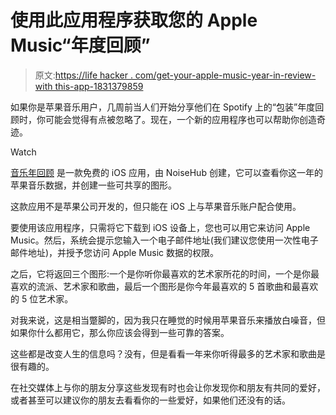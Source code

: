 # 使用此应用程序获取您的 Apple Music“年度回顾”

> 原文:[https://life hacker . com/get-your-apple-music-year-in-review-with this-app-1831379859](https://lifehacker.com/get-your-apple-music-year-in-review-with-this-app-1831379859)

如果你是苹果音乐用户，几周前当人们开始分享他们在 Spotify 上的“包装”年度回顾时，你可能会觉得有点被忽略了。现在，一个新的应用程序也可以帮助你创造奇迹。

Watch

[音乐年回顾](https://itunes.apple.com/us/app/music-year-in-review/id1446148157?ls=1&mt=8) 是一款免费的 iOS 应用，由 NoiseHub 创建，它可以查看你这一年的苹果音乐数据，并创建一些可共享的图形。

这款应用不是苹果公司开发的，但只能在 iOS 上与苹果音乐账户配合使用。

要使用该应用程序，只需将它下载到 iOS 设备上，您也可以用它来访问 Apple Music。然后，系统会提示您输入一个电子邮件地址(我们建议您使用一次性电子邮件地址)，并授予您访问 Apple Music 数据的权限。

之后，它将返回三个图形:一个是你听你最喜欢的艺术家所花的时间，一个是你最喜欢的流派、艺术家和歌曲，最后一个图形是你今年最喜欢的 5 首歌曲和最喜欢的 5 位艺术家。

对我来说，这是相当蹩脚的，因为我只在睡觉的时候用苹果音乐来播放白噪音，但如果你什么都用它，那么你应该会得到一些可靠的答案。

这些都是改变人生的信息吗？没有，但是看看一年来你听得最多的艺术家和歌曲是很有趣的。

在社交媒体上与你的朋友分享这些发现有时也会让你发现你和朋友有共同的爱好，或者甚至可以建议你的朋友去看看你的一些爱好，如果他们还没有的话。